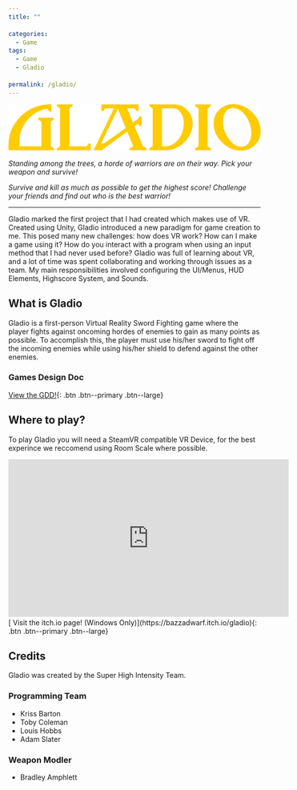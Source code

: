 ```yaml
---
title: ""

categories:
  - Game
tags:
  - Game
  - Gladio

permalink: /gladio/
---
```


![Gladio Logo](/assets/images/gladiologominimal.png)

*Standing among the trees, a horde of warriors are on their way. Pick your weapon and survive!*

*Survive and kill as much as possible to get the highest score! Challenge your friends and find out who is the best warrior!*

---

Gladio marked the first project that I had created which makes use of VR. Created using Unity, Gladio introduced a new paradigm for game creation to me. This posed many new challenges: how does VR work? How can I make a game using it? How do you interact with a program when using an input method that I had never used before? Gladio was full of learning about VR, and a lot of time was spent collaborating and working through issues as a team. My main responsibilities involved configuring the UI/Menus, HUD Elements, Highscore System, and Sounds.

## What is Gladio

Gladio is a first-person Virtual Reality Sword Fighting game where the player fights against oncoming hordes of enemies to gain as many points as possible. To accomplish this, the player must use his/her sword to fight off the incoming enemies while using his/her shield to defend against the other enemies.

### Games Design Doc

[<i class="fas fa-file-pdf"></i> View the GDD!](https://drive.google.com/file/d/1t9AjodyWzhOUTwMSLCevEDVnxct5fGSs/view?usp=sharing){: .btn .btn--primary .btn--large}

## Where to play?

To play Gladio you will need a SteamVR compatible VR Device, for the best experince we reccomend using Room Scale where possible.

<iframe width="560" height="315" src="https://www.youtube.com/embed/bARdnP_Bg2U?si=vzfETjoB07kOc81Z" title="YouTube video player" frameborder="0" allow="accelerometer; autoplay; clipboard-write; encrypted-media; gyroscope; picture-in-picture; web-share" referrerpolicy="strict-origin-when-cross-origin" allowfullscreen></iframe>
<br>
[<i class="fab fa-itch-io"></i> Visit the itch.io page! (Windows Only)](https://bazzadwarf.itch.io/gladio){: .btn .btn--primary .btn--large}

## Credits

Gladio was created by the Super High Intensity Team.

### Programming Team

* Kriss Barton [<i class="fab fa-linkedin"></i>](https://www.linkedin.com/in/krissbarton/) [<i class="fab fa-github"></i>](https://github.com/fr3e1ancer)
* Toby Coleman [<i class="fab fa-linkedin"></i>](https://www.linkedin.com/in/toby-coleman-034901143/) [<i class="fas fa-globe"></i>](https://tobycoleman80.wixsite.com/portfolio)
* Louis Hobbs [<i class="fab fa-linkedin"></i>](https://www.linkedin.com/in/louis-hobbs/) [<i class="fab fa-github"></i>](https://github.com/bazzadwarf)
* Adam Slater [<i class="fab fa-linkedin"></i>](https://www.linkedin.com/in/adam-slater-486b44106/)

### Weapon Modler

* Bradley Amphlett [<i class="fab fa-linkedin"></i>](https://www.linkedin.com/in/bradley-a-560795b2/) [<i class="fab fa-artstation"></i>](https://bamphlett.artstation.com/)